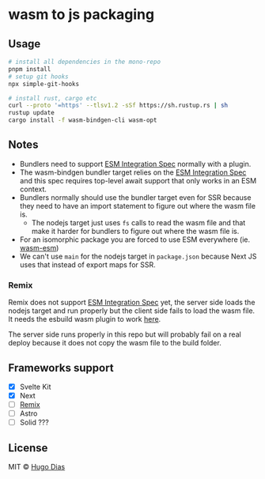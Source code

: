 # wasm to js packaging

## Usage

```bash
# install all dependencies in the mono-repo
pnpm install
# setup git hooks
npx simple-git-hooks

# install rust, cargo etc
curl --proto '=https' --tlsv1.2 -sSf https://sh.rustup.rs | sh
rustup update
cargo install -f wasm-bindgen-cli wasm-opt
```

## Notes

- Bundlers need to support [ESM Integration Spec] normally with a plugin.
- The wasm-bindgen bundler target relies on the [ESM Integration Spec] and this spec requires top-level await support that only works in an ESM context.
- Bundlers normally should use the bundler target even for SSR because they need to have an import statement to figure out where the wasm file is.
  - The nodejs target just uses `fs` calls to read the wasm file and that make it harder for bundlers to figure out where the wasm file is.
- For an isomorphic package you are forced to use ESM everywhere (ie. [wasm-esm](./packages/wasm-esm))
- We can't use `main` for the nodejs target in `package.json` because Next JS uses that instead of export maps for SSR.

### Remix

Remix does not support [ESM Integration Spec] yet, the server side loads the nodejs target and run properly but the client side fails to load the wasm file. It needs the esbuild wasm plugin to work [here](https://github.com/remix-run/remix/blob/main/packages/remix-dev/compiler/js/compiler.ts).

The server side runs properly in this repo but will probably fail on a real deploy because it does not copy the wasm file to the build folder.

## Frameworks support

- [x] Svelte Kit
- [x] Next
- [ ] [Remix](#remix)
- [ ] Astro
- [ ] Solid ???

## License

MIT © [Hugo Dias](http://hugodias.me)

[ESM Integration Spec]: https://github.com/WebAssembly/esm-integration
